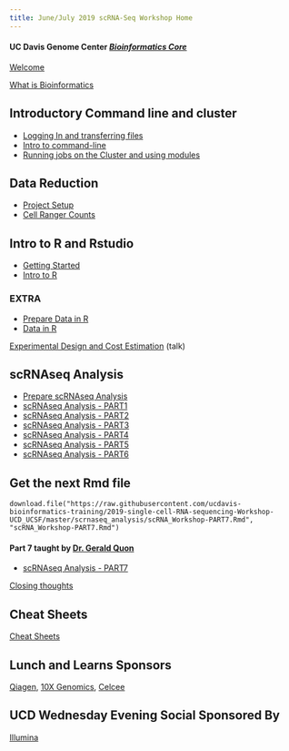 ```yaml
---
title: June/July 2019 scRNA-Seq Workshop Home
---
```


#### UC Davis Genome Center [*Bioinformatics Core*](http://bioinformatics.ucdavis.edu/)

[Welcome](welcome.md)

[What is Bioinformatics](pdfs/Genomics_a_perspective_March2019.pdf)

## Introductory Command line and cluster
* [Logging In and transferring files](cli/logging-in.md)
* [Intro to command-line](cli/command-line-intro.md)
* [Running jobs on the Cluster and using modules](cli/cluster.md)


## Data Reduction
* [Project Setup](data_reduction/project_setup.md)
* [Cell Ranger Counts](data_reduction/Expression_Matrix.md)


## Intro to R and Rstudio
* [Getting Started](intro2R/RStudio.md)
* [Intro to R](intro2R/Intro2R.md)
### EXTRA
* [Prepare Data in R](intro2R/data_in_R_prepare.md)
* [Data in R](intro2R/orig_data_in_R.md)

[Experimental Design and Cost Estimation](pdfs/singlecellRNAseq-expDesign.pdf) (talk)

## scRNAseq Analysis
* [Prepare scRNAseq Analysis](scrnaseq_analysis/scrna_analysis_prepare.md)
* [scRNAseq Analysis - PART1](scrnaseq_analysis/scRNA_Workshop-PART1.md)
* [scRNAseq Analysis - PART2](scrnaseq_analysis/scRNA_Workshop-PART2.md)
* [scRNAseq Analysis - PART3](scrnaseq_analysis/scRNA_Workshop-PART3.md)
* [scRNAseq Analysis - PART4](scrnaseq_analysis/scRNA_Workshop-PART4.md)
* [scRNAseq Analysis - PART5](scrnaseq_analysis/scRNA_Workshop-PART5.md)
* [scRNAseq Analysis - PART6](scrnaseq_analysis/scRNA_Workshop-PART6.md)

## Get the next Rmd file
```{r, eval=FALSE}
download.file("https://raw.githubusercontent.com/ucdavis-bioinformatics-training/2019-single-cell-RNA-sequencing-Workshop-UCD_UCSF/master/scrnaseq_analysis/scRNA_Workshop-PART7.Rmd", "scRNA_Workshop-PART7.Rmd")
```

#### Part 7 taught by [Dr. Gerald Quon](https://qlab.faculty.ucdavis.edu/)
* [scRNAseq Analysis - PART7](scrnaseq_analysis/scRNA_Workshop-PART7.md)


[Closing thoughts](closing.md)


## Cheat Sheets
[Cheat Sheets](cheatSheetIndex.md)

## Lunch and Learns Sponsors
[Qiagen](https://www.qiagen.com/us/), [10X Genomics](https://www.10xgenomics.com/), [Celcee](https://www.celsee.com/)

## UCD Wednesday Evening Social Sponsored By
[Illumina](https://www.illumina.com/)
